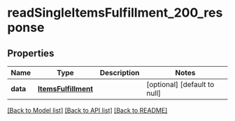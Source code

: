 # readSingleItemsFulfillment_200_response

## Properties
Name | Type | Description | Notes
------------ | ------------- | ------------- | -------------
**data** | [**ItemsFulfillment**](.md) |  | [optional] [default to null]

[[Back to Model list]](../README.md#documentation-for-models) [[Back to API list]](../README.md#documentation-for-api-endpoints) [[Back to README]](../README.md)


